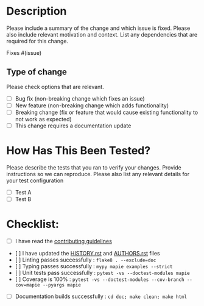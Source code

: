 # Description

Please include a summary of the change and which issue is fixed. Please also include relevant motivation and context. List any dependencies that are required for this change.

Fixes #(issue)

## Type of change

Please check options that are relevant.

- [ ] Bug fix (non-breaking change which fixes an issue)
- [ ] New feature (non-breaking change which adds functionality)
- [ ] Breaking change (fix or feature that would cause existing functionality to not work as expected)
- [ ] This change requires a documentation update

# How Has This Been Tested?

Please describe the tests that you ran to verify your changes. Provide instructions so we can reproduce. Please also list any relevant details for your test configuration

- [ ] Test A
- [ ] Test B

# Checklist:

- [ ] I have read the [contributing guidelines](https://github.com/simai-ml/MAPIE/blob/master/CONTRIBUTING.rst)
- [ ] I have updated the [HISTORY.rst](https://github.com/simai-ml/MAPIE/blob/master/HISTORY.rst) and [AUTHORS.rst](https://github.com/simai-ml/MAPIE/blob/master/AUTHORS.rst) files
- [ ] Linting passes successfully : `flake8 . --exclude=doc`
- [ ] Typing passes successfully : `mypy mapie examples --strict`
- [ ] Unit tests pass successfully : `pytest -vs --doctest-modules mapie`
- [ ] Coverage is 100% : `pytest -vs --doctest-modules --cov-branch --cov=mapie --pyargs mapie`
- [ ] Documentation builds successfully : `cd doc; make clean; make html`